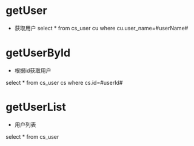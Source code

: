 getUser
===
* 获取用户
select * from cs_user cu where cu.user_name=#userName#

getUserById
===
* 根据id获取用户

select * from cs_user cs where cs.id=#userId#

getUserList
===
* 用户列表

select * from cs_user
